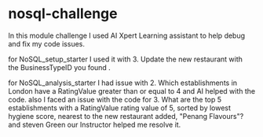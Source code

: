 # nosql-challenge
In this module challenge I used AI Xpert Learning assistant to help debug and fix my code issues.

for NoSQL_setup_starter I used it with 3. Update the new restaurant with the BusinessTypeID you found .

for NoSQL_analysis_starter I had issue with  2. Which establishments in London have a RatingValue greater than or equal to 4 and AI helped with the code.
also I faced an issue with the code for  3. What are the top 5 establishments with a RatingValue rating value of 5, sorted by lowest hygiene score, nearest to the new restaurant added, "Penang Flavours"? and steven Green our Instructor helped me resolve it.

